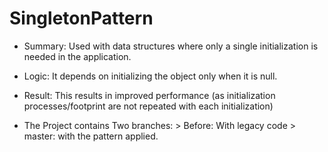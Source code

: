 # SingletonPattern

- Summary: Used with data structures where only a single initialization is needed in the application. 
- Logic: It depends on initializing the object only when it is null.
- Result: This results in improved performance (as initialization processes/footprint are not repeated with each initialization)

- The Project contains Two branches:
      > Before: With legacy code 
      > master: with the pattern applied.
